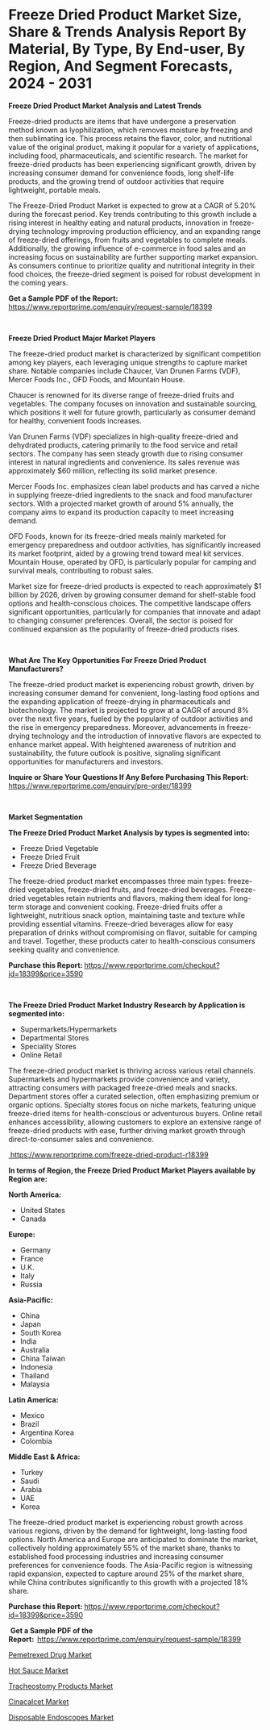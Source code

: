 <p><h1>Freeze Dried Product Market Size, Share & Trends Analysis Report By Material, By Type, By End-user, By Region, And Segment Forecasts, 2024 - 2031</h1></p><p><strong>Freeze Dried Product Market Analysis and Latest Trends</strong></p>
<p><p>Freeze-dried products are items that have undergone a preservation method known as lyophilization, which removes moisture by freezing and then sublimating ice. This process retains the flavor, color, and nutritional value of the original product, making it popular for a variety of applications, including food, pharmaceuticals, and scientific research. The market for freeze-dried products has been experiencing significant growth, driven by increasing consumer demand for convenience foods, long shelf-life products, and the growing trend of outdoor activities that require lightweight, portable meals.</p><p>The Freeze-Dried Product Market is expected to grow at a CAGR of 5.20% during the forecast period. Key trends contributing to this growth include a rising interest in healthy eating and natural products, innovation in freeze-drying technology improving production efficiency, and an expanding range of freeze-dried offerings, from fruits and vegetables to complete meals. Additionally, the growing influence of e-commerce in food sales and an increasing focus on sustainability are further supporting market expansion. As consumers continue to prioritize quality and nutritional integrity in their food choices, the freeze-dried segment is poised for robust development in the coming years.</p></p>
<p><strong>Get a Sample PDF of the Report:&nbsp;</strong> <a href="https://www.reportprime.com/enquiry/request-sample/18399?utm_campaign=57&utm_medium=2&utm_source=Github&utm_content=ia&utm_term=21112024&utm_id=freeze-dried-product">https://www.reportprime.com/enquiry/request-sample/18399</a></p>
<p>&nbsp;</p>
<p><strong>Freeze Dried Product Major Market Players</strong></p>
<p><p>The freeze-dried product market is characterized by significant competition among key players, each leveraging unique strengths to capture market share. Notable companies include Chaucer, Van Drunen Farms (VDF), Mercer Foods Inc., OFD Foods, and Mountain House.</p><p>Chaucer is renowned for its diverse range of freeze-dried fruits and vegetables. The company focuses on innovation and sustainable sourcing, which positions it well for future growth, particularly as consumer demand for healthy, convenient foods increases. </p><p>Van Drunen Farms (VDF) specializes in high-quality freeze-dried and dehydrated products, catering primarily to the food service and retail sectors. The company has seen steady growth due to rising consumer interest in natural ingredients and convenience. Its sales revenue was approximately $60 million, reflecting its solid market presence.</p><p>Mercer Foods Inc. emphasizes clean label products and has carved a niche in supplying freeze-dried ingredients to the snack and food manufacturer sectors. With a projected market growth of around 5% annually, the company aims to expand its production capacity to meet increasing demand.</p><p>OFD Foods, known for its freeze-dried meals mainly marketed for emergency preparedness and outdoor activities, has significantly increased its market footprint, aided by a growing trend toward meal kit services. Mountain House, operated by OFD, is particularly popular for camping and survival meals, contributing to robust sales.</p><p>Market size for freeze-dried products is expected to reach approximately $1 billion by 2026, driven by growing consumer demand for shelf-stable food options and health-conscious choices. The competitive landscape offers significant opportunities, particularly for companies that innovate and adapt to changing consumer preferences. Overall, the sector is poised for continued expansion as the popularity of freeze-dried products rises.</p></p>
<p>&nbsp;</p>
<p><strong>What Are The Key Opportunities For Freeze Dried Product Manufacturers?</strong></p>
<p><p>The freeze-dried product market is experiencing robust growth, driven by increasing consumer demand for convenient, long-lasting food options and the expanding application of freeze-drying in pharmaceuticals and biotechnology. The market is projected to grow at a CAGR of around 8% over the next five years, fueled by the popularity of outdoor activities and the rise in emergency preparedness. Moreover, advancements in freeze-drying technology and the introduction of innovative flavors are expected to enhance market appeal. With heightened awareness of nutrition and sustainability, the future outlook is positive, signaling significant opportunities for manufacturers and investors.</p></p>
<p><strong>Inquire or Share Your Questions If Any Before Purchasing This Report:</strong> <a href="https://www.reportprime.com/enquiry/pre-order/18399?utm_campaign=57&utm_medium=2&utm_source=Github&utm_content=ia&utm_term=21112024&utm_id=freeze-dried-product">https://www.reportprime.com/enquiry/pre-order/18399</a></p>
<p>&nbsp;</p>
<p><strong>Market Segmentation</strong></p>
<p><strong>The Freeze Dried Product Market Analysis by types is segmented into:</strong></p>
<p><ul><li>Freeze Dried Vegetable</li><li>Freeze Dried Fruit</li><li>Freeze Dried Beverage</li></ul></p>
<p><p>The freeze-dried product market encompasses three main types: freeze-dried vegetables, freeze-dried fruits, and freeze-dried beverages. Freeze-dried vegetables retain nutrients and flavors, making them ideal for long-term storage and convenient cooking. Freeze-dried fruits offer a lightweight, nutritious snack option, maintaining taste and texture while providing essential vitamins. Freeze-dried beverages allow for easy preparation of drinks without compromising on flavor, suitable for camping and travel. Together, these products cater to health-conscious consumers seeking quality and convenience.</p></p>
<p><strong>Purchase this Report:&nbsp;</strong><a href="https://www.reportprime.com/checkout?id=18399&price=3590&utm_campaign=57&utm_medium=2&utm_source=Github&utm_content=ia&utm_term=21112024&utm_id=freeze-dried-product">https://www.reportprime.com/checkout?id=18399&price=3590</a></p>
<p>&nbsp;</p>
<p><strong>The Freeze Dried Product Market Industry Research by Application is segmented into:</strong></p>
<p><ul><li>Supermarkets/Hypermarkets</li><li>Departmental Stores</li><li>Speciality Stores</li><li>Online Retail</li></ul></p>
<p><p>The freeze-dried product market is thriving across various retail channels. Supermarkets and hypermarkets provide convenience and variety, attracting consumers with packaged freeze-dried meals and snacks. Department stores offer a curated selection, often emphasizing premium or organic options. Specialty stores focus on niche markets, featuring unique freeze-dried items for health-conscious or adventurous buyers. Online retail enhances accessibility, allowing customers to explore an extensive range of freeze-dried products with ease, further driving market growth through direct-to-consumer sales and convenience.</p></p>
<p><a href="https://www.reportprime.com/freeze-dried-product-r18399?utm_campaign=57&utm_medium=2&utm_source=Github&utm_content=ia&utm_term=21112024&utm_id=freeze-dried-product">&nbsp;https://www.reportprime.com/freeze-dried-product-r18399</a></p>
<p><strong>In terms of Region, the Freeze Dried Product Market Players available by Region are:</strong></p>
<p>
    <p> <strong> North America: </strong>
        <ul>
            <li>United States</li>
            <li>Canada</li>
        </ul>
        </p> 
    <p> <strong> Europe: </strong>
        <ul>
            <li>Germany</li>
            <li>France</li>
            <li>U.K.</li>
            <li>Italy</li>
            <li>Russia</li>
        </ul>
        </p> 
    <p> <strong> Asia-Pacific: </strong>
        <ul>
            <li>China</li>
            <li>Japan</li>
            <li>South Korea</li>
            <li>India</li>
            <li>Australia</li>
            <li>China Taiwan</li>
            <li>Indonesia</li>
            <li>Thailand</li>
            <li>Malaysia</li>
        </ul>
        </p> 
    <p> <strong> Latin America: </strong>
        <ul>
            <li>Mexico</li>
            <li>Brazil</li>
            <li>Argentina Korea</li>
            <li>Colombia</li>
        </ul>
        </p> 
    <p> <strong> Middle East & Africa: </strong>
        <ul>
            <li>Turkey</li>
            <li>Saudi</li>
            <li>Arabia</li>
            <li>UAE</li>
            <li>Korea</li>
        </ul>
    </p>
    </p>
<p><p>The freeze-dried product market is experiencing robust growth across various regions, driven by the demand for lightweight, long-lasting food options. North America and Europe are anticipated to dominate the market, collectively holding approximately 55% of the market share, thanks to established food processing industries and increasing consumer preferences for convenience foods. The Asia-Pacific region is witnessing rapid expansion, expected to capture around 25% of the market share, while China contributes significantly to this growth with a projected 18% share.</p></p>
<p><strong>Purchase this Report: </strong><a href="https://www.reportprime.com/checkout?id=18399&price=3590&utm_campaign=57&utm_medium=2&utm_source=Github&utm_content=ia&utm_term=21112024&utm_id=freeze-dried-product">https://www.reportprime.com/checkout?id=18399&price=3590</a></p>
<p>&nbsp;<strong>Get a Sample PDF of the Report:&nbsp;&nbsp;</strong><a href="https://www.reportprime.com/enquiry/request-sample/18399?utm_campaign=57&utm_medium=2&utm_source=Github&utm_content=ia&utm_term=21112024&utm_id=freeze-dried-product">https://www.reportprime.com/enquiry/request-sample/18399</a></p>
<p><strong></strong></p>
<p><p><a href="https://issuu.com/reportprime-2/docs/pemetrexed-drug-market-size-2030.pp_75fd8c4d5b3f6d?utm_campaign=57&utm_medium=2&utm_source=Github&utm_content=ia&utm_term=21112024&utm_id=freeze-dried-product">Pemetrexed Drug Market</a></p><p><a href="https://github.com/bmorecock/Market-Research-Report-List-5/blob/main/hot-sauce-market.md?utm_campaign=57&utm_medium=2&utm_source=Github&utm_content=ia&utm_term=21112024&utm_id=freeze-dried-product">Hot Sauce Market</a></p><p><a href="https://www.linkedin.com/pulse/tracheostomy-products-market-demand-revenue-insights-bqhke?utm_campaign=57&utm_medium=2&utm_source=Github&utm_content=ia&utm_term=21112024&utm_id=freeze-dried-product">Tracheostomy Products Market</a></p><p><a href="https://issuu.com/reportprime-2/docs/cinacalcet-market-size-2030.pptx_b30b2db71ff7c5?utm_campaign=57&utm_medium=2&utm_source=Github&utm_content=ia&utm_term=21112024&utm_id=freeze-dried-product">Cinacalcet Market</a></p><p><a href="https://www.linkedin.com/pulse/disposable-endoscopes-market-report-driving-growth-industry-svibe?utm_campaign=57&utm_medium=2&utm_source=Github&utm_content=ia&utm_term=21112024&utm_id=freeze-dried-product">Disposable Endoscopes Market</a></p></p>